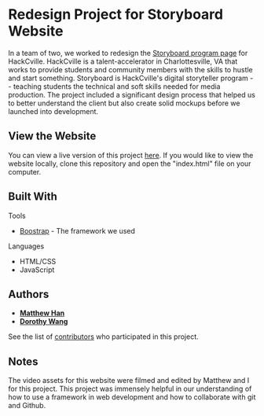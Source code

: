 # Redesign Project for Storyboard Website

In a team of two, we worked to redesign the [Storyboard program page](http://hackcville.com/storyboard/) for HackCville. HackCville is a talent-accelerator in Charlottesville, VA that works to provide students and community members with the skills to hustle and start something. Storyboard is HackCville's digital storyteller program -- teaching students the technical and soft skills needed for media production. The project included a significant design process that helped us to better understand the client but also create solid mockups before we launched into development. 

## View the Website

You can view a live version of this project [here](http://wireframewebsites.com/dorothywang/storyboard-redesign). If you would like to view the website locally, clone this repository and open the "index.html" file on your computer.

## Built With

Tools
* [Boostrap](http://getbootstrap.com/) - The framework we used

Languages 
* HTML/CSS
* JavaScript

## Authors

* [**Matthew Han**](https://github.com/MatthewLeeHan)
* [**Dorothy Wang**](https://github.com/dlwng)

See the list of [contributors](https://github.com/dlwng/storyboard-redesign/contributors) who participated in this project.

## Notes

The video assets for this website were filmed and edited by Matthew and I for this project. This project was immensely helpful in our understanding of how to use a framework in web development and how to collaborate with git and Github.  

